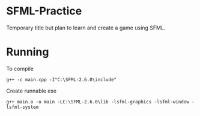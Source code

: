 # SFML-Practice
Temporary title but plan to learn and create a game using SFML.

# Running

To compile
```
g++ -c main.cpp -I"C:\SFML-2.6.0\include"
```

Create runnable exe
```
g++ main.o -o main -LC:\SFML-2.6.0\lib -lsfml-graphics -lsfml-window -lsfml-system
```